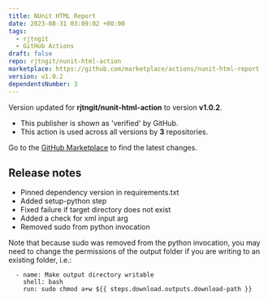 ```yaml
---
title: NUnit HTML Report
date: 2023-08-31 03:09:02 +00:00
tags:
  - rjtngit
  - GitHub Actions
draft: false
repo: rjtngit/nunit-html-action
marketplace: https://github.com/marketplace/actions/nunit-html-report
version: v1.0.2
dependentsNumber: 3
---
```



Version updated for **rjtngit/nunit-html-action** to version **v1.0.2**.
- This publisher is shown as 'verified' by GitHub.
- This action is used across all versions by **3** repositories.

Go to the [GitHub Marketplace](https://github.com/marketplace/actions/nunit-html-report) to find the latest changes.

## Release notes

- Pinned dependency version in requirements.txt
- Added setup-python step
- Fixed failure if target directory does not exist
- Added a check for xml input arg
- Removed sudo from python invocation

Note that because sudo was removed from the python invocation, you may need to change the permissions of the output folder if you are writing to an existing folder, i.e.:
```
  - name: Make output directory writable
    shell: bash
    run: sudo chmod a+w ${{ steps.download.outputs.download-path }}
```

